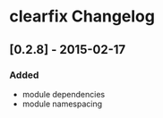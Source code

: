# clearfix Changelog

##  [0.2.8] - 2015-02-17
### Added
- module dependencies
- module namespacing
